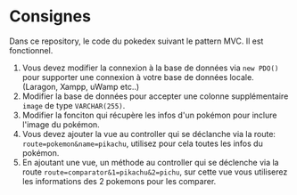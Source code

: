 # Consignes

Dans ce repository, le code du pokedex suivant le pattern MVC. Il est fonctionnel.

1. Vous devez modifier la connexion à la base de données via `new PDO()` pour supporter une connexion à votre base de données locale. (Laragon, Xampp, uWamp etc..)
2. Modifier la base de données pour accepter une colonne supplémentaire `image` de type `VARCHAR(255)`.
3. Modifier la fonciton qui récupère les infos d'un pokémon pour inclure l'image du pokémon.
4. Vous devez ajouter la vue au controller qui se déclanche via la route: `route=pokemon&name=pikachu`, utilisez pour cela toutes les infos du pokémon.
5. En ajoutant une vue, un méthode au controller qui se déclenche via la route `route=comparator&1=pikachu&2=pichu`, sur cette vue vous utiliserez les informations des 2 pokemons pour les comparer.


